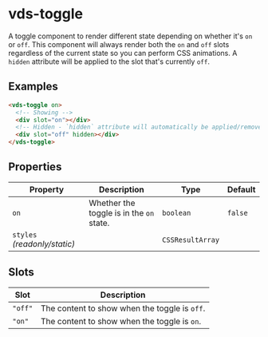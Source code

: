 # vds-toggle

A toggle component to render different state depending on whether it's `on` or `off`. This
component will always render both the `on` and `off` slots regardless of the current
state so you can perform CSS animations. A `hidden` attribute will be applied to the slot
that's currently `off`.

<!-- [@wcom/cli] AUTO GENERATED BELOW -->

## Examples

```html
<vds-toggle on>
  <!-- Showing -->
  <div slot="on"></div>
  <!-- Hidden - `hidden` attribute will automatically be applied/removed -->
  <div slot="off" hidden></div>
</vds-toggle>
```

## Properties

| Property                     | Description                              | Type             | Default |
| ---------------------------- | ---------------------------------------- | ---------------- | ------- |
| `on`                         | Whether the toggle is in the `on` state. | `boolean`        | `false` |
| `styles` _(readonly/static)_ |                                          | `CSSResultArray` |         |

## Slots

| Slot    | Description                                   |
| ------- | --------------------------------------------- |
| `"off"` | The content to show when the toggle is `off`. |
| `"on"`  | The content to show when the toggle is `on`.  |
